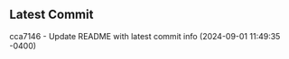 
## Latest Commit
cca7146 - Update README with latest commit info (2024-09-01 11:49:35 -0400) <Yunxi-Zhou>
